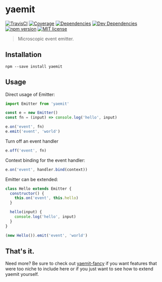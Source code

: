 # yaemit

[![TravisCI](https://img.shields.io/circleci/project/github/kroogs/yaemit.svg)](https://circleci.com/gh/kroogs/yaemit)
[![Coverage](https://img.shields.io/coveralls/kroogs/yaemit.svg)](https://coveralls.io/github/kroogs/yaemit)
[![Dependencies](https://img.shields.io/david/kroogs/yaemit.svg)](https://david-dm.org/kroogs/yaemit)
[![Dev Dependencies](https://img.shields.io/david/dev/kroogs/yaemit.svg)](https://david-dm.org/kroogs/yaemit?type=dev)
[![npm version](https://img.shields.io/npm/v/yaemit.svg)](https://www.npmjs.com/package/yaemit)
[![MIT license](https://img.shields.io/npm/l/yaemit.svg)](https://spdx.org/licenses/MIT)

> Microscopic event emitter.

## Installation

  ```shell
  npm --save install yaemit
  ```

## Usage

  Direct usage of Emitter:
  ```javascript
  import Emitter from 'yaemit'

  const e = new Emitter()
  const fn = (input) => console.log('hello', input)

  e.on('event', fn)
  e.emit('event', 'world')
  ```

  Turn off an event handler
  ```javascript
  e.off('event', fn)
  ```

  Context binding for the event handler:
  ```javascript
  e.on('event', handler.bind(context))
  ```

  Emitter can be extended:
  ```javascript
  class Hello extends Emitter {
    constructor() {
      this.on('event', this.hello)
    }

    hello(input) {
      console.log('hello', input)
    }
  }

  (new Hello()).emit('event', 'world')
  ```

  ## That's it.

  Need more? Be sure to check out [yaemit-fancy](https://github.com/kroogs/yaemit-fancy)
  if you want features that were too niche to include here
  or if you just want to see how to extend yaemit yourself.
